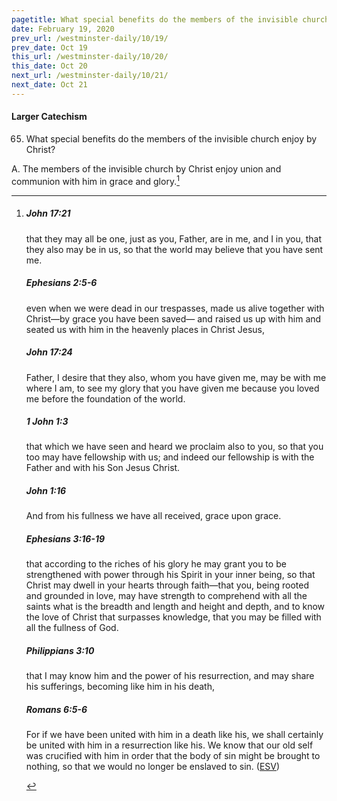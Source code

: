 ```yaml
---
pagetitle: What special benefits do the members of the invisible church enjoy by Christ?
date: February 19, 2020
prev_url: /westminster-daily/10/19/
prev_date: Oct 19
this_url: /westminster-daily/10/20/
this_date: Oct 20
next_url: /westminster-daily/10/21/
next_date: Oct 21
---
```


#### Larger Catechism

65. What special benefits do the members of the invisible church enjoy by Christ?

A. The members of the invisible church by Christ enjoy union and communion with him in grace and glory.[^fnref:wlc1]


[^fnref:wlc1]: <div class="esv"><h5>John 17:21</h5> <div class="esv-text"><p id="p43017021.01-1"><span class="woc">that they may all be one, just as you, Father, are in me, and I in you, that they also may be in us, so that the world may believe that you have sent me.</span></p> </div><h5>Ephesians 2:5-6</h5> <div class="esv-text"><p id="p49002005.01-2">even when we were dead in our trespasses, made us alive together with Christ&#8212;by grace you have been saved&#8212; and raised us up with him and seated us with him in the heavenly places in Christ Jesus,</p> </div><h5>John 17:24</h5> <div class="esv-text"><p id="p43017024.01-3"><span class="woc">Father, I desire that they also, whom you have given me, may be with me where I am, to see my glory that you have given me because you loved me before the foundation of the world.</span></p> </div><h5>1 John 1:3</h5> <div class="esv-text"><p id="p62001003.01-4">that which we have seen and heard we proclaim also to you, so that you too may have fellowship with us; and indeed our fellowship is with the Father and with his Son Jesus Christ.</p> </div><h5>John 1:16</h5> <div class="esv-text"><p id="p43001016.01-5">And from his fullness we have all received, grace upon grace.</p> </div><h5>Ephesians 3:16-19</h5> <div class="esv-text"><p id="p49003016.01-6">that according to the riches of his glory he may grant you to be strengthened with power through his Spirit in your inner being, so that Christ may dwell in your hearts through faith&#8212;that you, being rooted and grounded in love, may have strength to comprehend with all the saints what is the breadth and length and height and depth, and to know the love of Christ that surpasses knowledge, that you may be filled with all the fullness of God.</p> </div><h5>Philippians 3:10</h5> <div class="esv-text"><p id="p50003010.01-7">that I may know him and the power of his resurrection, and may share his sufferings, becoming like him in his death,</p> </div><h5>Romans 6:5-6</h5> <div class="esv-text"><p id="p45006005.01-8">For if we have been united with him in a death like his, we shall certainly be united with him in a resurrection like his. We know that our old self was crucified with him in order that the body of sin might be brought to nothing, so that we would no longer be enslaved to sin.  (<a href="http://www.esv.org" class="copyright">ESV</a>)</p> </div> </div>

